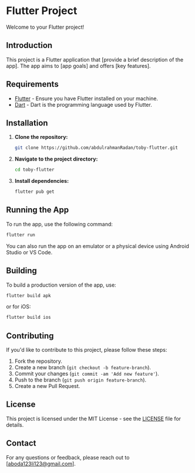 # Flutter Project

Welcome to your Flutter project!

## Introduction

This project is a Flutter application that [provide a brief description of the app]. The app aims to [app goals] and offers [key features].

## Requirements

- [Flutter](https://flutter.dev/docs/get-started/install) - Ensure you have Flutter installed on your machine.
- [Dart](https://dart.dev/get-dart) - Dart is the programming language used by Flutter.

## Installation

1. **Clone the repository:**

   ```bash
   git clone https://github.com/abdulrahmanRadan/toby-flutter.git
   ```

2. **Navigate to the project directory:**

   ```bash
   cd toby-flutter
   ```

3. **Install dependencies:**

   ```bash
   flutter pub get
   ```

## Running the App

To run the app, use the following command:

```bash
flutter run
```

You can also run the app on an emulator or a physical device using Android Studio or VS Code.

## Building

To build a production version of the app, use:

```bash
flutter build apk
```

or for iOS:

```bash
flutter build ios
```

## Contributing

If you'd like to contribute to this project, please follow these steps:

1. Fork the repository.
2. Create a new branch (`git checkout -b feature-branch`).
3. Commit your changes (`git commit -am 'Add new feature'`).
4. Push to the branch (`git push origin feature-branch`).
5. Create a new Pull Request.

## License

This project is licensed under the MIT License - see the [LICENSE](LICENSE) file for details.

## Contact

For any questions or feedback, please reach out to [aboda123li123@gmail.com].
